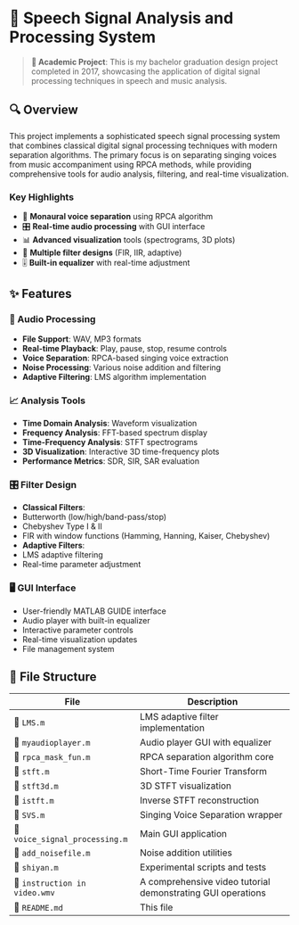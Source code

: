# 🎵 Speech Signal Analysis and Processing System

> **📖 Academic Project**: This is my bachelor graduation design project completed in 2017, showcasing the application of digital signal processing techniques in speech and music analysis.

## 🔍 Overview

This project implements a sophisticated speech signal processing system that combines classical digital signal processing techniques with modern separation algorithms. The primary focus is on separating singing voices from music accompaniment using RPCA methods, while providing comprehensive tools for audio analysis, filtering, and real-time visualization.

### Key Highlights
- 🎤 **Monaural voice separation** using RPCA algorithm
- 🎛️ **Real-time audio processing** with GUI interface
- 📊 **Advanced visualization** tools (spectrograms, 3D plots)
- 🔧 **Multiple filter designs** (FIR, IIR, adaptive)
- 🎚️ **Built-in equalizer** with real-time adjustment

## ✨ Features

### 🎵 Audio Processing
- **File Support**: WAV, MP3 formats
- **Real-time Playback**: Play, pause, stop, resume controls
- **Voice Separation**: RPCA-based singing voice extraction
- **Noise Processing**: Various noise addition and filtering
- **Adaptive Filtering**: LMS algorithm implementation

### 📈 Analysis Tools
- **Time Domain Analysis**: Waveform visualization
- **Frequency Analysis**: FFT-based spectrum display
- **Time-Frequency Analysis**: STFT spectrograms
- **3D Visualization**: Interactive 3D time-frequency plots
- **Performance Metrics**: SDR, SIR, SAR evaluation

### 🎛️ Filter Design
- **Classical Filters**:
 - Butterworth (low/high/band-pass/stop)
 - Chebyshev Type I & II
 - FIR with window functions (Hamming, Hanning, Kaiser, Chebyshev)
- **Adaptive Filters**:
 - LMS adaptive filtering
 - Real-time parameter adjustment

### 🖥️ GUI Interface
- User-friendly MATLAB GUIDE interface
- Audio player with built-in equalizer
- Interactive parameter controls
- Real-time visualization updates
- File management system



## 📁 File Structure

| File | Description |
|------|-------------|
| 📄 `LMS.m` | LMS adaptive filter implementation |
| 📄 `myaudioplayer.m` | Audio player GUI with equalizer |
| 📄 `rpca_mask_fun.m` | RPCA separation algorithm core |
| 📄 `stft.m` | Short-Time Fourier Transform |
| 📄 `stft3d.m` | 3D STFT visualization |
| 📄 `istft.m` | Inverse STFT reconstruction |
| 📄 `SVS.m` | Singing Voice Separation wrapper |
| 📄 `voice_signal_processing.m` | Main GUI application |
| 📄 `add_noisefile.m` | Noise addition utilities |
| 📄 `shiyan.m` | Experimental scripts and tests |
| 🎥 `instruction in video.wmv` | A comprehensive video tutorial demonstrating GUI operations |
| 📄 `README.md` | This file |
